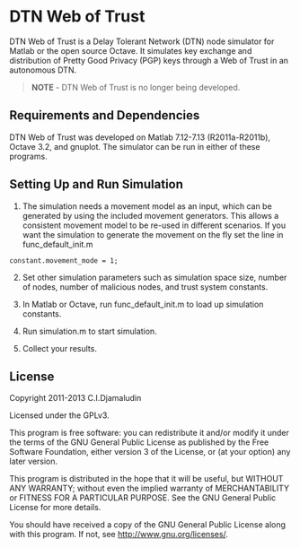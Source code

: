 DTN Web of Trust
================

DTN Web of Trust is a Delay Tolerant Network (DTN) node simulator for 
Matlab or the open source Octave. It simulates key exchange and distribution 
of Pretty Good Privacy (PGP) keys through a Web of Trust in an autonomous
DTN.

> **NOTE** - 
> DTN Web of Trust is no longer being developed.


Requirements and Dependencies
-----------------------------

DTN Web of Trust was developed on Matlab 7.12-7.13 (R2011a-R2011b), Octave 
3.2, and gnuplot. The simulator can be run in either of these programs.


Setting Up and Run Simulation
-----------------------------
1. The simulation needs a movement model as an input, which can be generated 
by using the included movement generators. This allows a consistent movement 
model to be re-used in different scenarios. If you want the simulation to 
generate the movement on the fly set the line in func_default_init.m
```
constant.movement_mode = 1;
```

2. Set other simulation parameters such as simulation space size, number of 
nodes, number of malicious nodes, and trust system constants.

3. In Matlab or Octave, run func_default_init.m to load up simulation 
constants.

4. Run simulation.m to start simulation.

5. Collect your results.


License
-------
Copyright 2011-2013 C.I.Djamaludin

Licensed under the GPLv3.

This program is free software: you can redistribute it and/or modify
it under the terms of the GNU General Public License as published by
the Free Software Foundation, either version 3 of the License, or
(at your option) any later version.

This program is distributed in the hope that it will be useful,
but WITHOUT ANY WARRANTY; without even the implied warranty of
MERCHANTABILITY or FITNESS FOR A PARTICULAR PURPOSE.  See the
GNU General Public License for more details.

You should have received a copy of the GNU General Public License
along with this program.  If not, see <http://www.gnu.org/licenses/>.


